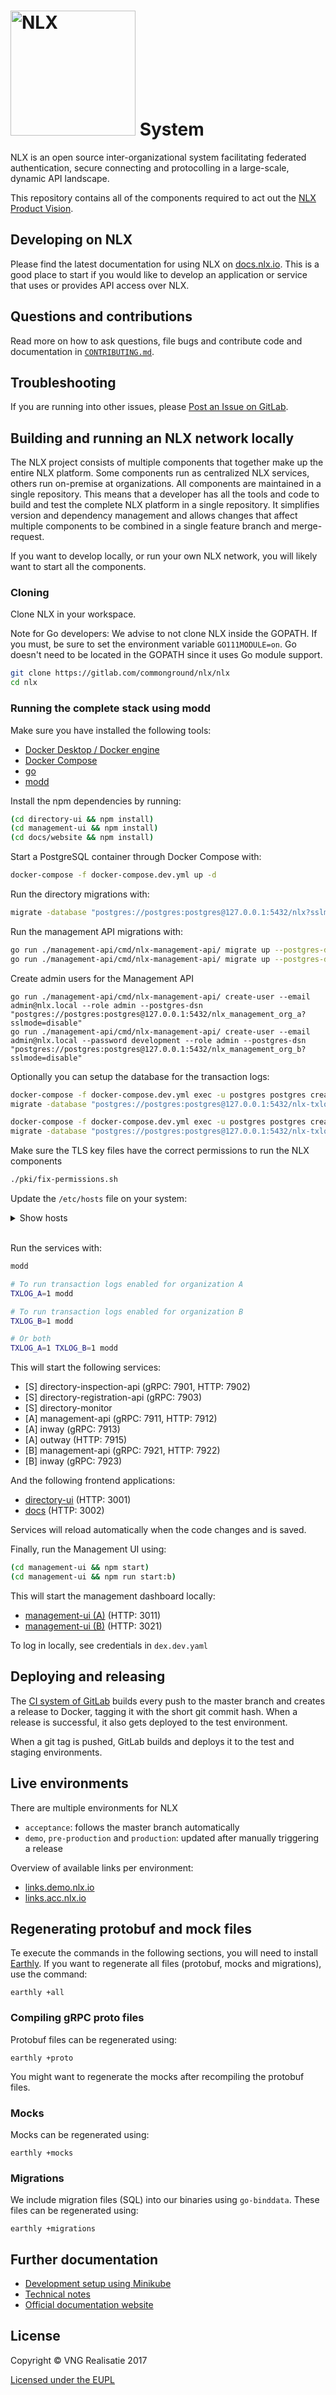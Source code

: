 <h1><img alt="NLX" src="logo.png" width="200"> System</h1>

NLX is an open source inter-organizational system facilitating federated authentication, secure connecting and protocolling in a large-scale, dynamic API landscape.

This repository contains all of the components required to act out the [NLX Product Vision](https://docs.nlx.io/understanding-the-basics/product-vision/).

## Developing on NLX

Please find the latest documentation for using NLX on [docs.nlx.io](https://docs.nlx.io). This is a good place to start if you would like to develop an application or service that uses or provides API access over NLX.

## Questions and contributions

Read more on how to ask questions, file bugs and contribute code and documentation in [`CONTRIBUTING.md`](CONTRIBUTING.md).

## Troubleshooting

If you are running into other issues, please [Post an Issue on GitLab](https://gitlab.com/commonground/nlx/nlx/issues).

## Building and running an NLX network locally

The NLX project consists of multiple components that together make up the entire NLX platform. Some components run as centralized NLX services, others run on-premise at organizations. All components are maintained in a single repository. This means that a developer has all the tools and code to build and test the complete NLX platform in a single repository. It simplifies version and dependency management and allows changes that affect multiple components to be combined in a single feature branch and merge-request.

If you want to develop locally, or run your own NLX network, you will likely want to start all the components.

### Cloning

Clone NLX in your workspace.

Note for Go developers: We advise to not clone NLX inside the GOPATH. If you must, be sure to set the environment variable `GO111MODULE=on`.
Go doesn't need to be located in the GOPATH since it uses Go module support.

```bash
git clone https://gitlab.com/commonground/nlx/nlx
cd nlx
```

### Running the complete stack using modd

Make sure you have installed the following tools:

- [Docker Desktop / Docker engine](https://docs.docker.com/install/)
- [Docker Compose](https://docs.docker.com/compose/install/)
- [go](https://golang.org/doc/install)
- [modd](https://github.com/cortesi/modd)

Install the npm dependencies by running:

```bash
(cd directory-ui && npm install)
(cd management-ui && npm install)
(cd docs/website && npm install)
```

Start a PostgreSQL container through Docker Compose with:

```bash
docker-compose -f docker-compose.dev.yml up -d
```

Run the directory migrations with:

```bash
migrate -database "postgres://postgres:postgres@127.0.0.1:5432/nlx?sslmode=disable" -path directory-db/migrations up
```

Run the management API migrations with:

```bash
go run ./management-api/cmd/nlx-management-api/ migrate up --postgres-dsn "postgres://postgres:postgres@127.0.0.1:5432/nlx_management_org_a?sslmode=disable"
go run ./management-api/cmd/nlx-management-api/ migrate up --postgres-dsn "postgres://postgres:postgres@127.0.0.1:5432/nlx_management_org_b?sslmode=disable"
```

Create admin users for the Management API
```
go run ./management-api/cmd/nlx-management-api/ create-user --email admin@nlx.local --role admin --postgres-dsn "postgres://postgres:postgres@127.0.0.1:5432/nlx_management_org_a?sslmode=disable"
go run ./management-api/cmd/nlx-management-api/ create-user --email admin@nlx.local --password development --role admin --postgres-dsn "postgres://postgres:postgres@127.0.0.1:5432/nlx_management_org_b?sslmode=disable"
```

Optionally you can setup the database for the transaction logs:

```bash
docker-compose -f docker-compose.dev.yml exec -u postgres postgres createdb nlx-txlog-a
migrate -database "postgres://postgres:postgres@127.0.0.1:5432/nlx-txlog-a?sslmode=disable" -path txlog-db/migrations up

docker-compose -f docker-compose.dev.yml exec -u postgres postgres createdb nlx-txlog-b
migrate -database "postgres://postgres:postgres@127.0.0.1:5432/nlx-txlog-b?sslmode=disable" -path txlog-db/migrations up
```

Make sure the TLS key files have the correct permissions to run the NLX components
```bash
./pki/fix-permissions.sh
```

Update the `/etc/hosts` file on your system:

<details>
  <summary>Show hosts</summary>

```
# NLX
127.0.0.1     dex.shared.nlx.local
127.0.0.1     directory-inspection-api.shared.nlx.local
127.0.0.1     directory-registration-api.shared.nlx.local

127.0.0.1     etcd.organization-a.nlx.local
127.0.0.1     management-api.organization-a.nlx.local
127.0.0.1     inway.organization-a.nlx.local
127.0.0.1     management.organization-a.nlx.local

127.0.0.1     etcd.organization-b.nlx.local
127.0.0.1     management-api.organization-b.nlx.local
127.0.0.1     inway.organization-b.nlx.local
127.0.0.1     management.organization-b.nlx.local

::1           dex.shared.nlx.local
::1           directory-inspection-api.shared.nlx.local
::1           directory-registration-api.shared.nlx.local

::1           etcd.organization-a.nlx.local
::1           management-api.organization-a.nlx.local
::1           inway.organization-a.nlx.local
::1           management.organization-a.nlx.local

::1           etcd.organization-b.nlx.local
::1           management-api.organization-b.nlx.local
::1           inway.organization-b.nlx.local
::1           management.organization-b.nlx.local
```
</details>
</br>

Run the services with:

```bash
modd

# To run transaction logs enabled for organization A
TXLOG_A=1 modd

# To run transaction logs enabled for organization B
TXLOG_B=1 modd

# Or both
TXLOG_A=1 TXLOG_B=1 modd
```

This will start the following services:

- [S] directory-inspection-api (gRPC: 7901, HTTP: 7902)
- [S] directory-registration-api (gRPC: 7903)
- [S] directory-monitor
- [A] management-api (gRPC: 7911, HTTP: 7912)
- [A] inway (gRPC: 7913)
- [A] outway (HTTP: 7915)
- [B] management-api (gRPC: 7921, HTTP: 7922)
- [B] inway (gRPC: 7923)

And the following frontend applications:

- [directory-ui](http://localhost:3001) (HTTP: 3001)
- [docs](http://localhost:3002) (HTTP: 3002)

Services will reload automatically when the code changes and is saved.

Finally, run the Management UI using:
```bash
(cd management-ui && npm start)
(cd management-ui && npm run start:b)
```

This will start the management dashboard locally:

- [management-ui (A)](http://management.organization-a.nlx.local:3011) (HTTP: 3011)
- [management-ui (B)](http://management.organization-b.nlx.local:3021) (HTTP: 3021)

To log in locally, see credentials in `dex.dev.yaml`

## Deploying and releasing

The [CI system of GitLab](https://gitlab.com/commonground/nlx/nlx/pipelines) builds every push to the master branch and creates a release to Docker, tagging it with the short git commit hash.
When a release is successful, it also gets deployed to the test environment.

When a git tag is pushed, GitLab builds and deploys it to the test and staging environments.

## Live environments

There are multiple environments for NLX

- `acceptance`: follows the master branch automatically
- `demo`, `pre-production` and `production`: updated after manually triggering a release

Overview of available links per environment:

- [links.demo.nlx.io](https://links.demo.nlx.io)
- [links.acc.nlx.io](https://links.acc.nlx.io)

## Regenerating protobuf and mock files

Te execute the commands in the following sections, you will need to install [Earthly](https://earthly.dev/get-earthly).
If you want to regenerate all files (protobuf, mocks and migrations), use the command:

```shell
earthly +all
```

### Compiling gRPC proto files

Protobuf files can be regenerated using:

```shell
earthly +proto
```

You might want to regenerate the mocks after recompiling the protobuf files.

### Mocks

Mocks can be regenerated using:

```shell
earthly +mocks
```

### Migrations

We include migration files (SQL) into our binaries using `go-binddata`.
These files can be regenerated using:

```shell
earthly +migrations
```

## Further documentation

* [Development setup using Minikube](technical-docs/development-setup-using-minikube.md)
* [Technical notes](technical-docs/notes.md)
* [Official documentation website](https://docs.nlx.io)

## License

Copyright © VNG Realisatie 2017

[Licensed under the EUPL](LICENCE.md)
